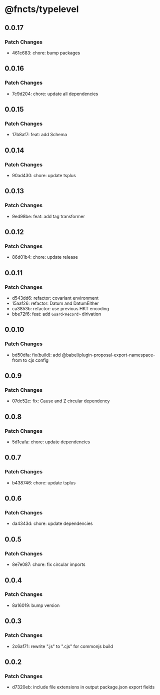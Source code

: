 # @fncts/typelevel

## 0.0.17

### Patch Changes

- 461c683: chore: bump packages

## 0.0.16

### Patch Changes

- 7c9d204: chore: update all dependencies

## 0.0.15

### Patch Changes

- 17b8af7: feat: add Schema

## 0.0.14

### Patch Changes

- 90ad430: chore: update tsplus

## 0.0.13

### Patch Changes

- 9ed98be: feat: add tag transformer

## 0.0.12

### Patch Changes

- 86d01b4: chore: update release

## 0.0.11

### Patch Changes

- d543dd6: refactor: covariant environment
- 15aaf26: refactor: Datum and DatumEither
- ca3853b: refactor: use previous HKT encoding
- bbe72f6: feat: add `Guard<Record>` dirivation

## 0.0.10

### Patch Changes

- bd50dfa: fix(build): add @babel/plugin-proposal-export-namespace-from to cjs config

## 0.0.9

### Patch Changes

- 07dc52c: fix: Cause and Z circular dependency

## 0.0.8

### Patch Changes

- 5d1eafa: chore: update dependencies

## 0.0.7

### Patch Changes

- b438746: chore: update tsplus

## 0.0.6

### Patch Changes

- da4343d: chore: update dependencies

## 0.0.5

### Patch Changes

- 8e7e087: chore: fix circular imports

## 0.0.4

### Patch Changes

- 8a16019: bump version

## 0.0.3

### Patch Changes

- 2c6af71: rewrite ".js" to ".cjs" for commonjs build

## 0.0.2

### Patch Changes

- d7320eb: include file extensions in output package.json export fields
